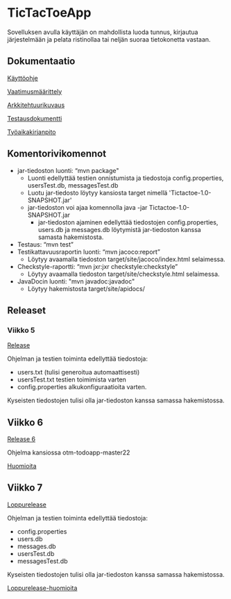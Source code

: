 # TicTacToeApp
Sovelluksen avulla käyttäjän on mahdollista luoda tunnus, kirjautua järjestelmään ja pelata ristinollaa tai neljän suoraa tietokonetta vastaan.

## Dokumentaatio

[Käyttöohje](https://github.com/ntgf/ot-harjoitustyo/blob/master/dokumentaatio/kayttoohje.md)

[Vaatimusmäärittely](https://github.com/ntgf/ot-harjoitustyo/blob/master/dokumentaatio/maarittelydokumentti.md)

[Arkkitehtuurikuvaus](https://github.com/ntgf/ot-harjoitustyo/blob/master/dokumentaatio/arkkitehtuuri.md)

[Testausdokumentti](https://github.com/ntgf/ot-harjoitustyo/blob/master/dokumentaatio/testausdokumentti.md)

[Työaikakirjanpito](https://github.com/ntgf/ot-harjoitustyo/blob/master/dokumentaatio/tyoaikakirjanpito.md)

## Komentorivikomennot

- jar-tiedoston luonti: “mvn package"
  - Luonti edellyttää testien onnistumista ja tiedostoja config.properties, usersTest.db, messagesTest.db
  - Luotu jar-tiedosto löytyy kansiosta target nimellä 'Tictactoe-1.0-SNAPSHOT.jar'
  - jar-tiedoston voi ajaa komennolla java -jar Tictactoe-1.0-SNAPSHOT.jar
    - jar-tiedoston ajaminen edellyttää tiedostojen config.properties, users.db ja messages.db löytymistä jar-tiedoston kanssa samasta hakemistosta.
- Testaus: “mvn test”
- Testikattavuusraportin luonti: “mvn jacoco:report”
  - Löytyy avaamalla tiedoston target/site/jacoco/index.html selaimessa.
- Checkstyle-raportti: “mvn jxr:jxr checkstyle:checkstyle”
  - Löytyy avaamalla tiedoston target/site/checkstyle.html selaimessa.
- JavaDocin luonti: "mvn javadoc:javadoc"
  - Löytyy hakemistosta target/site/apidocs/

## Releaset

### Viikko 5

[Release](https://github.com/ntgf/ot-harjoitustyo/releases/tag/viikko5)

Ohjelman ja testien toiminta edellyttää tiedostoja:

- users.txt (tulisi generoitua automaattisesti)
- usersTest.txt testien toimimista varten
- config.properties alkukonfiguraatioita varten.

Kyseisten tiedostojen tulisi olla jar-tiedoston kanssa samassa hakemistossa.

## Viikko 6

[Release 6](https://github.com/ntgf/ot-harjoitustyo/releases/tag/Viikko6.1)

Ohjelma kansiossa otm-todoapp-master22

[Huomioita](https://github.com/ntgf/ot-harjoitustyo/blob/master/dokumentaatio/viikko6.txt)

## Viikko 7

[Loppurelease](https://github.com/ntgf/ot-harjoitustyo/releases/tag/Loppurelease)

Ohjelman ja testien toiminta edellyttää tiedostoja:

- config.properties
- users.db
- messages.db
- usersTest.db
- messagesTest.db

Kyseisten tiedostojen tulisi olla jar-tiedoston kanssa samassa hakemistossa.

[Loppurelease-huomioita](https://github.com/ntgf/ot-harjoitustyo/blob/master/dokumentaatio/loppurelease-huomioita.txt)
